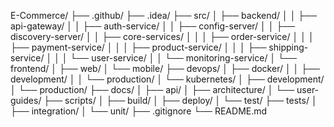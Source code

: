 E-Commerce/
├── .github/
├── .idea/
├── src/
│ ├── backend/
│ │ ├── api-gateway/
│ │ ├── auth-service/
│ │ ├── config-server/
│ │ ├── discovery-server/
│ │ ├── core-services/
│ │ │ ├── order-service/
│ │ │ ├── payment-service/
│ │ │ ├── product-service/
│ │ │ ├── shipping-service/
│ │ │ └── user-service/
│ │ └── monitoring-service/
│ └── frontend/
│ ├── web/
│ └── mobile/
├── devops/
│ ├── docker/
│ │ ├── development/
│ │ └── production/
│ └── kubernetes/
│ ├── development/
│ └── production/
├── docs/
│ ├── api/
│ ├── architecture/
│ └── user-guides/
├── scripts/
│ ├── build/
│ ├── deploy/
│ └── test/
├── tests/
│ ├── integration/
│ └── unit/
├── .gitignore
└── README.md